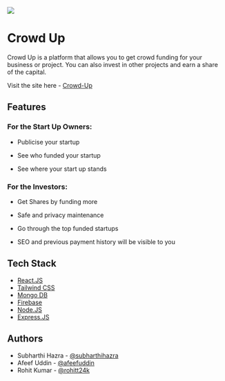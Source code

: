 ![](https://i.postimg.cc/pVpZTbvf/image-1-1.webp)

# Crowd Up

Crowd Up is a platform that allows you to get crowd funding for your business or project. You can also invest in other projects and earn a share of the capital.

Visit the site here - [Crowd-Up](https://crowd-up.vercel.app/)

## Features

### For the Start Up Owners: 

- Publicise your startup

- See who funded your startup

- See where your start up stands

### For the Investors: 

- Get Shares by funding more

- Safe and privacy maintenance 

- Go through the top funded startups

- SEO and previous payment history will be visible to you

## Tech Stack

- [React.JS](https://react.dev/)
- [Tailwind CSS](https://tailwindcss.com/)
- [Mongo DB](https://www.mongodb.com/)
- [Firebase](https://firebase.google.com/)
- [Node.JS](https://nodejs.org/en)
- [Express.JS](https://expressjs.com/)

## Authors

- Subharthi Hazra - [@subharthihazra](https://github.com/subharthihazra)
- Afeef Uddin - [@afeefuddin](https://github.com/afeefuddin/)
- Rohit Kumar - [@rohitt24k](https://github.com/rohitt24k/)
